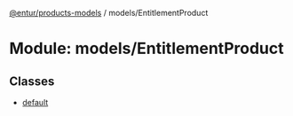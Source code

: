[@entur/products-models](../README.md) / models/EntitlementProduct

# Module: models/EntitlementProduct

## Classes

- [default](../classes/models_EntitlementProduct.default.md)
